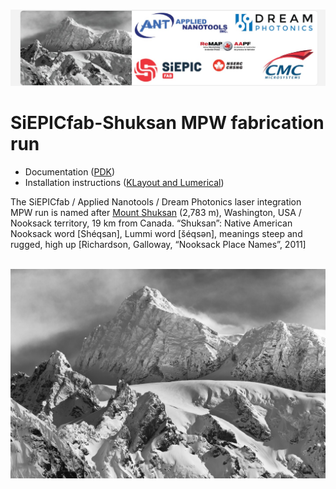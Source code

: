 <br><img src="siepicfab-shuksan-logos.jpg" width="800">

# SiEPICfab-Shuksan MPW fabrication run

* Documentation ([PDK](https://docs.google.com/document/d/1-JZsg_Nfs944Yq75YFgnUeDDumSKNufj8Ze5DLAEmiY/edit#))
* Installation instructions ([KLayout and Lumerical](https://docs.google.com/document/d/1-JZsg_Nfs944Yq75YFgnUeDDumSKNufj8Ze5DLAEmiY/edit#heading=h.7u3akpl3nqb0))

The SiEPICfab / Applied Nanotools / Dream Photonics laser integration MPW run is named after <a href="https://en.wikipedia.org/wiki/Mount_Shuksan">Mount Shuksan</a> (2,783 m), Washington, USA / Nooksack territory, 19 km from Canada. “Shuksan”: Native American Nooksack word [Shéqsan], Lummi word [šéqsən], meanings steep and rugged, high up [Richardson, Galloway, “Nooksack Place Names”, 2011]

<br><img src="shuksan.jpg" width="800">
